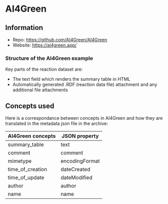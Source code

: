 # AI4Green

## Information

* Repo: https://github.com/AI4Green/AI4Green
* Website: https://ai4green.app/

### Structure of the AI4Green example

Key parts of the reaction dataset are:
- The text field which renders the summary table in HTML
- Automatically generated .RDF (reaction data file) attachment and any additional file attachments

## Concepts used

Here is a correspondance between concepts in AI4Green and how they are translated in the metadata json file in the archive:

| AI4Green concepts | JSON property          |
|-------------------|------------------------|
| summary_table     | text                   ||
| comment           | comment                |
| mimetype          | encodingFormat         |
| time_of_creation  | dateCreated            ||
| time_of_update    | dateModified           |
| author            | author                 ||
| name              | name                   |
